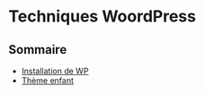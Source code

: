 # Techniques WoordPress

## Sommaire
 * [Installation de WP](techwp/installation.md)
 * [Thème enfant](techwp/child.md)